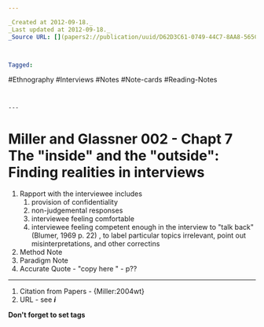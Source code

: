 ```yaml
---

_Created at 2012-09-18._
_Last updated at 2012-09-18._
_Source URL: [](papers2://publication/uuid/D62D3C61-0749-44C7-8AA8-565CDBCA54B3)._



Tagged: 
```
#Ethnography #Interviews #Notes #Note-cards #Reading-Notes
```


---
```


# Miller and Glassner 002 - Chapt 7 The "inside" and the "outside": Finding realities in interviews


1.  Rapport with the interviewee includes 
    1.  provision of confidentiality
    2.  non-judgemental responses
    3.  interviewee feeling comfortable
    4.  interviewee feeling competent enough in the interview to "talk back" (Blumer, 1969 p. 22) , to label particular topics irrelevant, point out misinterpretations, and other correctins
2.  Method Note
3.  Paradigm Note
4.  Accurate Quote - "copy here " - p??
    

* * *

1.  Citation from Papers - {Miller:2004wt}
2.  URL - see _**i**_

**Don't forget to set tags**

